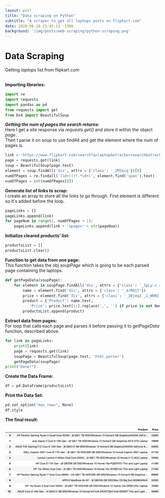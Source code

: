 ```yaml
---
layout: post
title: "Data scraping on Python"
subtitle: "A scraper to get all laptops posts on flipkart.com"
date: 2020-06-20 23:45:13 -1300
background: '/img/posts/web-scraping/python-scraping.png'
---
```


# Data Scraping
Getting *laptops* list from flipkart.com <br><br>

**Importing libraries:**

```python
import re
import requests
import pandas as pd
from requests import get
from bs4 import BeautifulSoup
```

***Getting the num of pages the search returns:***<br>
Here I get a site response via *requests.get()* and store it within the object *page*.<br>
Then I parse it on *soup* to use findAll and get the element where the num of pages is.

```python
link = 'https://www.flipkart.com/search?q=laptop&otracker=search&otracker1=search&marketplace=FLIPKART&as-show=on&as=off'
page = requests.get(link)
soup = BeautifulSoup(page.text)
element = soup.findAll('div', attrs = {'class': '_2MImiq'})[0]
numOfPages = re.findall('(\d+)(?!.*\d+)', element.find('span').text)
numOfPages = int(numOfPages[0])
```

**Generate list of links to scrap:**<br>
I create an array to store all the links to go through. First element is different so it's added before the loop.

```python
pageLinks = []
pageLinks.append(link)
for pageNum in range(2, numOfPages + 1):
    pageLinks.append(link + '&page=' + str(pageNum))
```

**Initialize cleared products' list:**

```python
productsList = []
productsList.clear()
```


**Function to get data from one page:**<br>
This function takes the obj *soupPage* which is going to be each parsed page containing the laptops.

```python
def getPageData(soupPage):
    for element in soupPage.findAll('div', attrs = {'class': '_3pLy-c row'}):
        name = element.find('div', attrs = {'class': '_4rR01T'})
        price = element.find('div', attrs = {'class': '_30jeq3 _1_WHN1'})
        product = {'Product': name.text,
           'Price': price.text[1:].replace(',', '') if price is not None else 'N/A'}
        productsList.append(product)
```

**Extract data from pages:**<br>
For loop that calls each page and parses it before passing it to *getPageData* function, described above.

```python
for link in pageLinks:
    print(link)
    page = requests.get(link)
    soupPage = BeautifulSoup(page.text, 'html.parser')  
    getPageData(soupPage)
print("Done!")
```

**Create the Data Frame:**

```python
df = pd.DataFrame(productsList)
```


**Print the Data Set:**

```python
pd.set_option("max_rows", None)
df.style
```

**The final result:**

<img src="/img/posts/web-scraping/flipkart_laptops_df.png">
